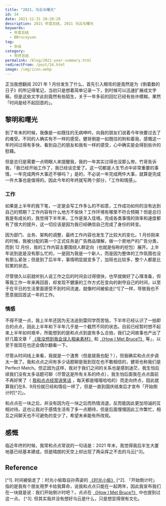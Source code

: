 ```yaml
---
title: "2021，乌云与曙光"
id: 34
date: 2021-12-31 20:20:20
description: 2021 年度总结, 2021 乌云与曙光
keywords:
  - 年度总结
  - BBruceyuan
tag:
  - 杂谈
category:
  - 年终总结
permalink: /blog/2021-year-summary.html
redirectFrom: /post/34.html
image: /img/icon.webp
---
```


正当我想翻阅 2021 年 1 月份发生了什么，首先引入眼帘的是竟然是为《倒着数的日子》的所记得笔记，当初只是想着简单记录一下，到时候可以迅速扩展成文字稿，但是这些文字此刻竟然有些陌生，关于一年多前的回忆已经有些许模糊，果然「时间是经不起回首的」。

## 黎明和曙光

到了年末的时候，我像是一如既往的无病呻吟，向我的朋友们说着今年快要过去了的难受。不同的人确实有不一样的感受。健哥倒是一如既往的附和着我，感慨这一年时间过得有多快，看到自己的朋友和我有一样的感受，心中确实是会得到些许的慰藉。

但是总归是需要一点明眼人来提醒我，我的一年其实过得也没那么惨。竹哥告诉我，「我已经开始工作了，我已经谈恋爱了。这一切都是人生节点中非常重要的事情，一年完成两件大事还不够吗？」是的，不必说一年完成两件大事，就算是完成一件大事也是值得的。因此今年的年终就写两个部分，「工作和情感」。

### 工作

如果是上半年的我下笔，一定是会写工作多么的不如意，工作成功如何的没有达到自己的预期？工作内容有什么地方不愉快？工作环境有哪里不符合预期？但是总归我是有成长的，我觉得下半年来，工作是渐入佳境。完成各类事情的效率和速度都有了很大的提升，这一切应该是因为我已经确信自己完成了身份的转变。

因为部门、业务、架构的调整，最终工作内容也发生了比较大的变化。1 月份刚来的时候，我被分配的第一个正式任务是广告商品理解，做一个房地产的广告分类，而到 12 月份，我的工作内容主要围绕人群定向（也就是俗称的挖包）展开。上半年说到底是没有那么忙的，一是因为我是一个新人，而是因为整体的工作氛围也没有那么紧张；但是到了后半年，事情明显就变多了，加班也比较多，整个人都是比较累的状态。

尽管很久以前就听别人说工作之后的时间会过得很快，也早就做好了心理准备，但等我工作一年来再回首，却发现不健康的工作方式在变向的剥夺自己的时间，以至于在平日的生活里面感受不到时间流速，就像时间被偷走[^1]了一样，导致我也不愿意就回首这一年的工作。

### 情感

不得不提一点，我上半年还因为无法追到雷同学而苦恼，下半年已经认识了一拍即合的点点，因此上半年和下半年几乎是一个截然不同的状态。目前已经暂时想不起来上半年如何艰辛，所能想到的是和点点到底有多么合拍，我们之间故事也产出了好几篇文章「 [《我没想到我会误入相亲素材》](https://bruceyuan.com/post/28.html) 和 [《How I Met Bruce?》](https://bruceyuan.com/post/32.html) 等」，以至于我现在也还会偶尔翻看一下。

尽管从时间线上来看，我就是一个渣男（但是就我也配？），但我确实和点点步调太一致了。我和点点之间有多少话题聊是我到现在也不敢相信的，健哥也称我们是 Perfect Match。但正因为这样，我对于我们之间的关系也是感到迷茫，我生怕后续我们没有太多话题可聊（尽管这是所有关系的终点），我生怕后面我在点点面前不再好笑了（ [我和点点经常讲笑话](https://bruceyuan.com/post/31.html) ，每天都是嘻嘻哈哈的）而走向终点，因此就算我们在8、9月份就已经和情侣一样了，但是一直到国庆结束后才宣布「开始倒计时[^2]」。

和点点在一块之后，并没有因为在一块之后而热情消退，反而能因此更加坦诚的互相对待。这也让我对于感情生活有了多一点期待，但是后面慢慢因此工作繁忙，相互之间聊天也不可避免的变少了，希望未来能有所改观。

## 感慨

临近年终的时候，我常和点点常说的一句话是：2021 年末，我觉得我后半生大厦地基已经基本建成，但是晴朗的天空上却出现了两朵挥之不去的乌云[^3]。

## Reference

[^1]. 时间被偷走了：时光小偷取自孙燕姿的 [《时光小偷》](https://y.qq.com/n/ryqq/songDetail/003EmF5U1JE6Y9)
[^2]. 「开始倒计时」指的是我有个朋友用罗卡给我算命，说我和点点只能在一起两年，因此我宣布我们在一块就是说：我们开始倒计时吧？。点点在 [《How I Met Bruce?》](/blog/how-i-met-bruce.html#12) 中也提到过这一点。
[^3]. 但其实我并没有想好乌云是什么，只是想显得很有文化。

